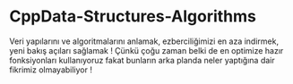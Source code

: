 # CppData-Structures-Algorithms
Veri yapılarını ve algoritmalarını anlamak, ezberciliğimizi en aza indirmek, yeni bakış açıları sağlamak ! Çünkü çoğu zaman belki de en optimize hazır fonksiyonları kullanıyoruz fakat bunların arka planda neler yaptığına dair fikrimiz olmayabiliyor !
